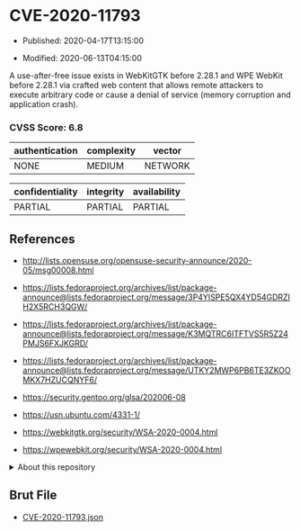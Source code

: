 # CVE-2020-11793

- Published: 2020-04-17T13:15:00

- Modified: 2020-06-13T04:15:00

A use-after-free issue exists in WebKitGTK before 2.28.1 and WPE WebKit before 2.28.1 via crafted web content that allows remote attackers to execute arbitrary code or cause a denial of service (memory corruption and application crash).

### CVSS Score: **6.8**

| authentication | complexity | vector |
| --- | --- | --- |
| NONE | MEDIUM | NETWORK |

| confidentiality | integrity | availability |
| --- | --- | --- |
| PARTIAL | PARTIAL | PARTIAL |

## References

* http://lists.opensuse.org/opensuse-security-announce/2020-05/msg00008.html

* https://lists.fedoraproject.org/archives/list/package-announce@lists.fedoraproject.org/message/3P4YISPE5QX4YD54GDRZIH2X5RCH3QGW/

* https://lists.fedoraproject.org/archives/list/package-announce@lists.fedoraproject.org/message/K3MQTRC6ITFTVS5R5Z24PMJS6FXJKGRD/

* https://lists.fedoraproject.org/archives/list/package-announce@lists.fedoraproject.org/message/UTKY2MWP6PB6TE3ZKOOMKX7HZUCQNYF6/

* https://security.gentoo.org/glsa/202006-08

* https://usn.ubuntu.com/4331-1/

* https://webkitgtk.org/security/WSA-2020-0004.html

* https://wpewebkit.org/security/WSA-2020-0004.html

<details>
<summary>About this repository</summary> 

  This repository is part of the project [Live Hack CVE](https://github.com/Live-Hack-CVE). Main website can be found [www.live-hack.org](https://www.live-hack.org) 
  
  Made by [Sn0wAlice](https://github.com/Sn0wAlice) for the people that care about security and need to have a feed of the latest CVEs. Hope you enjoy it, don't forget to star the repo and follow me on [Twitter](https://twitter.com/Sn0wAlice) and [Github](https://github.com/Sn0wAlice). And that is my [personnal website](https://www.alice-snow.me/)

  - [Home Page](https://github.com/Live-Hack-CVE)
  - [Framework](https://github.com/Live-Hack-CVE/cve-framework)
  - [CVE database](https://github.com/Live-Hack-CVE/full_database)
  - [Changelog](https://github.com/Live-Hack-CVE/Changelog)
</details>

## Brut File

* [CVE-2020-11793.json](https://raw.githubusercontent.com/Live-Hack-CVE/full_database/main/cves/2020/CVE-2020-11793.json)

